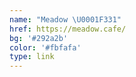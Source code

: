 ```yaml
---
name: "Meadow \U0001F331"
href: https://meadow.cafe/
bg: '#292a2b'
color: '#fbfafa'
type: link
---
```

